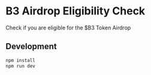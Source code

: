 # B3 Airdrop Eligibility Check

Check if you are eligible for the $B3 Token Airdrop

## Development


```bash
npm install
npm run dev
```

